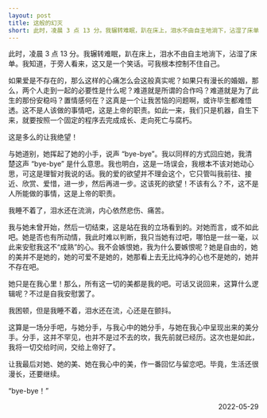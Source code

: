 ```yaml
---
layout: post
title: 这般的幻灭
short: 此时，凌晨 3 点 13 分。我辗转难眠，趴在床上，泪水不由自主地淌下，沾湿了床单
---
```


此时，凌晨 3 点 13 分。我辗转难眠，趴在床上，泪水不由自主地淌下，沾湿了床单。我知道，于旁人看来，这又是一个笑话。可我根本控制不住自己。

如果爱是不存在的，那么这样的心痛怎么会这般真实呢？如果只有漫长的婚姻，那么，两个人走到一起的必要性是什么呢？难道就是所谓的合作吗？难道就是为了此生的那份安稳吗？置情感何在？这真是一个让我苦恼的问题啊，或许毕生都难悟透。这不是人该做的事情吧，这是上帝的职责。如此一来，我们只是机器，自生下来，就要按照一个固定的程序去完成成长、走向死亡与腐朽。

这是多么的让我绝望！

与她道别，她挥起了她的小手，说声 “bye-bye”。我以同样的方式回应她，我清楚这声 “bye-bye” 是什么意思。我也明白，这是一场误会，我根本不该对她动心思，可这是理智对我说的话。我的爱的欲望并不理会这个，它只管叫我前往、接近、欣赏、爱惜，进一步，然后再进一步。这该死的欲望！不该有么？不，这不是人所能做的事情，这是上帝的职责。

我睡不着了，泪水还在流淌，内心依然悲伤、痛苦。

我与她未曾开始，然后一切结束，这是站在我的立场看到的。对她而言，或不如此吧。她是否也有所动情，我此时难以判断，我只当她有过吧，哪怕是一丝一毫，以此来安慰我这不“成熟”的心。我不会嫉恨她，我为什么要嫉恨呢？她是自由的，她的美并不是她的，她的可爱不是她的，她那看上去无比纯净的心也不是她的，她并不存在吧。

她只是在我心里！那么，所有这一切的美都是我的吧。可话又说回来，这算什么逻辑呢？不过是自我安慰罢了。

我困顿，但是我睡不着，泪水还在流，心还是在颤抖。

这算是一场分手吧，与她分手，与我心中的她分手，与她在我心中呈现出来的美分手。分手，这并不罕见，也并不是过不去的坎，我先前就已经历。这次也是如此，我将一切交给时间，交给上帝好了。

让我最后对她、她的美、她在我心中的美，作一番回忆与留恋吧。毕竟，生活还很漫长，还要继续。

“bye-bye！”

<div style="text-align: right">2022-05-29</div>
